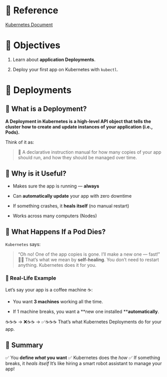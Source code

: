 # 💚 Reference
[Kubernetes Document](https://kubernetes.io/docs/tutorials/kubernetes-basics/deploy-app/deploy-intro/)
# 💚 Objectives
1. Learn about **application Deployments**.

1. Deploy your first app on Kubernetes with `kubectl`.

# 💚 Deployments
## 💛 What is a Deployment?
**A Deployment in Kubernetes is a high-level API object that tells the cluster how to create and update instances of your application (i.e., Pods).**

Think of it as:
> 🧾 A declarative instruction manual for how many copies of your app should run, and how they should be managed over time.

## 💛 Why is it Useful?
- Makes sure the app is running — **always**

- Can **automatically update** your app with zero downtime

- If something crashes, it **heals itself** (no manual restart)

- Works across many computers (Nodes)

## 💛 What Happens If a Pod Dies?
`Kubernetes` says:
> “Oh no! One of the app copies is gone. I’ll make a new one — fast!” 🧑‍🔧
That’s what we mean by **self-healing**.
You don’t need to restart anything. Kubernetes does it for you.
### 🤍 Real-Life Example
Let’s say your app is a coffee machine ☕:
- You want **3 machines** working all the time.

- If 1 machine breaks, you want a **new one installed ****automatically**.

☕☕☕ → ❌☕☕ → ✅☕☕☕
That’s what Kubernetes Deployments do for your app.
## 💛 Summary
✅ You **define **_**what**_** you want**
✅ Kubernetes does the _how_
✅ If something breaks, it _heals itself_
It’s like hiring a smart robot assistant to manage your app!